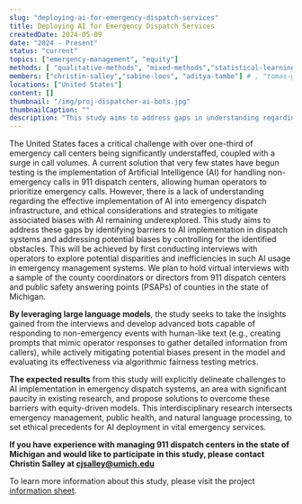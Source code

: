```yaml
---
slug: "deploying-ai-for-emergency-dispatch-services"
title: Deploying AI for Emergency Dispatch Services 
createdDate: 2024-05-09
date: "2024 - Present"
status: "current"
topics: ["emergency-management", "equity"]
methods: [ "qualitative-methods", "mixed-methods","statistical-learning"]
members: ["christin-salley","sabine-loos", "aditya-tambe"] # , "tomas-garcia-lavanchy"
locations: ["United States"]
content: []
thumbnail: "/img/proj-dispatcher-ai-bots.jpg" 
thumbnailCaption: ""
description: "This study aims to address gaps in understanding regarding the effective implementation of AI into emergency dispatch infrastructure by identifying barriers to AI implementation in dispatch systems and addressing potential biases by controlling for the identified obstacles. By leveraging large language models, the study seeks to take the insights gained from regional dispatcher interviews and develop advanced bots capable of responding to non-emergency events with human-like text (e.g., creating prompts that mimic operator responses to gather detailed information from callers), while actively mitigating potential biases present in the model and evaluating its effectiveness via algorithmic fairness testing metrics."
---
```


<!-- EXAMPLE TEXT BELOW, FEEL FREE TO CHANGE -->
The United States faces a critical challenge with over one-third of emergency call centers being significantly understaffed, coupled with a surge in call volumes. A current solution that very few states have begun testing is the implementation of Artificial Intelligence (AI) for handling non-emergency calls in 911 dispatch centers, allowing human operators to prioritize emergency calls. However, there is a lack of understanding regarding the effective implementation of AI into emergency dispatch infrastructure, and ethical considerations and strategies to mitigate associated biases with AI remaining underexplored. This study aims to address these gaps by identifying barriers to AI implementation in dispatch systems and addressing potential biases by controlling for the identified obstacles. This will be achieved by first conducting interviews with operators to explore potential disparities and inefficiencies in such AI usage in emergency management systems. We plan to hold virtual interviews with a sample of the county coordinators or directors from 911 dispatch centers and public safety answering points (PSAPs) of counties in the state of Michigan. 

**By leveraging large language models**, the study seeks to take the insights gained from the interviews and develop advanced bots capable of responding to non-emergency events with human-like text (e.g., creating prompts that mimic operator responses to gather detailed information from callers), while actively mitigating potential biases present in the model and evaluating its effectiveness via algorithmic fairness testing metrics.

**The expected results** from this study will explicitly delineate challenges to AI implementation in emergency dispatch systems, an area with significant paucity in existing research, and propose solutions to overcome these barriers with equity-driven models. This interdisciplinary research intersects emergency management, public health, and natural language processing, to set ethical precedents for AI deployment in vital emergency services. 

**If you have experience with managing 911 dispatch centers in the state of Michigan and would like to participate in this study, please contact Christin Salley at [cjsalley@umich.edu](mailto:cjsalley@8mich.edu)**

To learn more information about this study, please visit the project [information sheet](https://docs.google.com/document/d/1gXDipnKMi0AXrHpalmVg-n8WsQvzRCbzKyQXgK8UJXw/edit?usp=sharing).